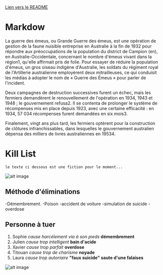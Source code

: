 [Lien vers le README](README.md)

# Markdow

La guerre des émeus, ou Grande Guerre des émeus, est une opération de gestion de la faune nuisible entreprise en Australie à la fin de 1932 pour répondre aux préoccupations de la population du district de Campion (en), en Australie-Occidentale, concernant le nombre d'émeus vivant dans la région1, qu'elle affirmait pris de folie. Pour essayer de réduire la population d'émeus, un gros oiseau indigène d'Australie, les soldats du régiment royal de l'Artillerie australienne employèrent deux mitrailleuses, ce qui conduisit les médias à adopter le nom de « Guerre des Émeus » pour parler de l'incident.

Deux campagnes de destruction successives furent un échec, mais les fermiers demandèrent le renouvellement de l'opération en 1934, 1943 et 1948 ; le gouvernement refusa2. Il se contenta de prolonger le système de récompenses mis en place depuis 1923, avec une certaine efficacité : en 1934, 57 034 récompenses furent demandées en six mois3.

Finalement, vingt ans plus tard, les fermiers optèrent pour la construction de clôtures infranchissables, dans lesquelles le gouvernement australien dépensa des milliers de livres australiennes en 19534. 

# Kill List 
    
    le texte ci dessous est une fiction pour le moment...

![alt image](https://st2.depositphotos.com/2775931/6661/i/600/depositphotos_66613509-stock-photo-bloody-halloween-theme-zombie-killer.jpg)






## Méthode d'éliminations

-Démembrement.
-Poison
-accident de voiture
-simulation de suicide
-overdose

## Personne à tuer

1. Sophie *cause harcélement via à son pieds*
    **démembrement**
2. Julien *cause trop intelligent*
    **bain d'acide**
3. Xavier *cause trop parfait*
    **overdose**
4. Titouan *cause trop de charisme*
    **noyade**
5. Laura *cause trop autoriaire*
    **"faux suicide" saute d'une falaises**







![alt image](https://i.gifer.com/2DSn.gif)


<script type="text/javascript">
    alert("Bonne mort");
</script>



